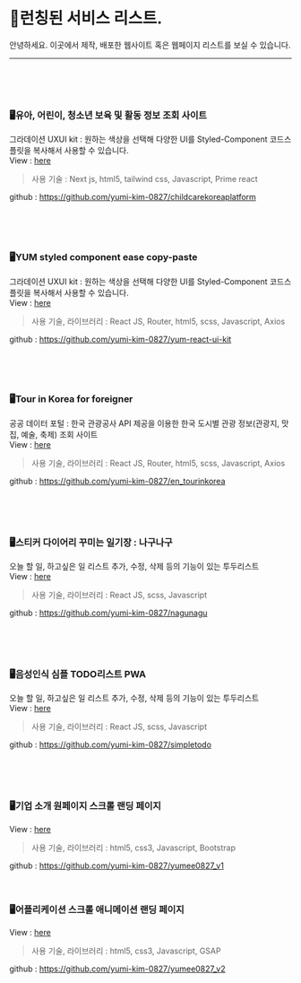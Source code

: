 # 📝런칭된 서비스 리스트.
안녕하세요.
이곳에서 제작, 배포한 웹사이트 혹은 웹페이지 리스트를 보실 수 있습니다.
<hr>

<br/><br/><br/>

### 🖥️유아, 어린이, 청소년 보육 및 활동 정보 조회 사이트
그라데이션 UXUI kit : 원하는 색상을 선택해 다양한 UI를 Styled-Component 코드스플릿을 복사해서 사용할 수 있습니다.
<br/>
View : [here](https://www.childcareportal.co.kr/)
<br/>
> 사용 기술 : Next js, html5, tailwind css, Javascript, Prime react

github : https://github.com/yumi-kim-0827/childcarekoreaplatform

<br/><br/><br/>

### 🖥️YUM styled component ease copy-paste
그라데이션 UXUI kit : 원하는 색상을 선택해 다양한 UI를 Styled-Component 코드스플릿을 복사해서 사용할 수 있습니다.
<br/>
View : [here](https://yum-react-ui-kit.vercel.app/)
<br/>
> 사용 기술, 라이브러리 : React JS, Router, html5, scss, Javascript, Axios

github : https://github.com/yumi-kim-0827/yum-react-ui-kit

<br/><br/><br/>

### 🖥️Tour in Korea for foreigner
공공 데이터 포털 : 한국 관광공사 API 제공을 이용한 한국 도시별 관광 정보(관광지, 맛집, 예술, 축제) 조회 사이트
<br/>
View : [here](https://yumi-kim-0827.github.io/en_tourinkorea/)
> 사용 기술, 라이브러리 : React JS, Router, html5, scss, Javascript, Axios

github : https://github.com/yumi-kim-0827/en_tourinkorea

<br/><br/><br/>

### 🖥️스티커 다이어리 꾸미는 일기장 : 나구나구
오늘 할 일, 하고싶은 일 리스트 추가, 수정, 삭제 등의 기능이 있는 투두리스트
<br/>
View : [here](https://yumi-kim-0827.github.io/nagunagu/)
<br/>
> 사용 기술, 라이브러리 : React JS, scss, Javascript

github : https://github.com/yumi-kim-0827/nagunagu

<br/><br/><br/>

### 🖥️음성인식 심플 TODO리스트 PWA
오늘 할 일, 하고싶은 일 리스트 추가, 수정, 삭제 등의 기능이 있는 투두리스트
<br/>
View : [here](https://yumi-kim-0827.github.io/simpletodo/)
<br/>
> 사용 기술, 라이브러리 : React JS, scss, Javascript

github : https://github.com/yumi-kim-0827/simpletodo

<br/><br/><br/>

### 🖥️기업 소개 원페이지 스크롤 랜딩 페이지
View : [here](https://yumi-kim-0827.github.io/yumee0827_v1/#firstPage)
<br/>
> 사용 기술, 라이브러리 : html5, css3, Javascript, Bootstrap

github : https://github.com/yumi-kim-0827/yumee0827_v1
<br/><br/><br/>
### 🖥️어플리케이션 스크롤 애니메이션 랜딩 페이지
View : [here](https://yumi-kim-0827.github.io/yumee0827_v2/)
<br/>
> 사용 기술, 라이브러리 : html5, css3, Javascript, GSAP

github : https://github.com/yumi-kim-0827/yumee0827_v2

<br/><br/><br/>
